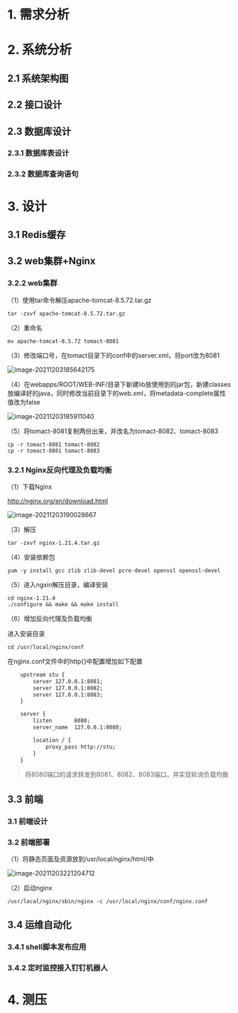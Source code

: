 # 1.  需求分析



# 2. 系统分析

## 2.1 系统架构图



## 2.2 接口设计



## 2.3 数据库设计

### 2.3.1 数据库表设计



### 2.3.2 数据库查询语句



# 3. 设计

## 3.1 Redis缓存



## 3.2 web集群+Nginx

### 3.2.2 web集群

（1）使用tar命令解压apache-tomcat-8.5.72.tar.gz

```shell
tar -zxvf apache-tomcat-8.5.72.tar.gz
```

（2）重命名

```shell
mv apache-tomcat-8.5.72 tomact-8081
```

（3）修改端口号，在tomact目录下的conf中的server.xml，将port改为8081

![image-20211203185642175](https://gitee.com/lplgitee/blog_img/raw/master/img/image-20211203185642175.png)

（4）在webapps/ROOT/WEB-INF/目录下新建lib放使用到的jar包，新建classes放编译好的java，同时修改当前目录下的web.xml，将metadata-complete属性值改为false

![image-20211203185911040](https://gitee.com/lplgitee/blog_img/raw/master/img/image-20211203185911040.png)

（5）将tomact-8081复制两份出来，并改名为tomact-8082、tomact-8083

```shell
cp -r tomact-8081 tomact-8082
cp -r tomact-8081 tomact-8083
```

### 3.2.1 Nginx反向代理及负载均衡

（1）下载Nginx

http://nginx.org/en/download.html

![image-20211203190028667](https://gitee.com/lplgitee/blog_img/raw/master/img/image-20211203190028667.png)

（3）解压

```shell
tar -zxvf nginx-1.21.4.tar.gz
```

（4）安装依赖包

```
yum -y install gcc zlib zlib-devel pcre-devel openssl openssl-devel
```

（5）进入ngxin解压目录，编译安装

```
cd nginx-1.21.4
./configure && make && make install
```

（6）增加反向代理及负载均衡

进入安装目录

```shell
cd /usr/local/nginx/conf
```

在nginx.conf文件中的http{}中配置增加如下配置

```tex
    upstream stu {
    	server 127.0.0.1:8081;
    	server 127.0.0.1:8082;
        server 127.0.0.1:8083;
    }

    server {
        listen       8080;
        server_name  127.0.0.1:8080;

        location / {
            proxy_pass http://stu;
        }
	}
```

> 将8080端口的请求转发到8081、8082、8083端口，并实现轮询负载均衡

## 3.3 前端

### 3.1 前端设计



### 3.2 前端部署

（1）将静态页面及资源放到/usr/local/nginx/html/中

![image-20211203221204712](https://gitee.com/lplgitee/blog_img/raw/master/img/image-20211203221204712.png)

（2）启动nginx

```shell
/usr/local/nginx/sbin/nginx -c /usr/local/nginx/conf/nginx.conf
```

## 3.4 运维自动化

### 3.4.1 shell脚本发布应用



### 3.4.2 定时监控接入钉钉机器人



# 4. 测压





